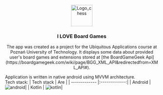 ﻿<p align="center">
<img src="art/ic_chess_svgrepo_com.xml" alt="Logo_chess" width=70>
<h3 align="center">I LOVE Board Games</h3>
<p align="center">
The app was created as a project for the Ubiquitous Applications course at Poznań University of Technology.
It displays some data about provided user's board games and extensions stored at [the BoardGameGeek Api](https://boardgamegeek.com/wiki/page/BGG_XML_API&redirectedfrom=XML_API#).
</p>

Application is written in native android using MVVM architecture.  
Tech stack:
| Tech stack    | Are           |
| ------------- |:-------------:|
| Android     | ![android](https://img.shields.io/badge/Android-3DDC84?style=for-the-badge&logo=android&logoColor=white)|
| Kotlin      | ![kotlin](https://img.shields.io/badge/Kotlin-0095D5?&style=for-the-badge&logo=kotlin&logoColor=white)|
